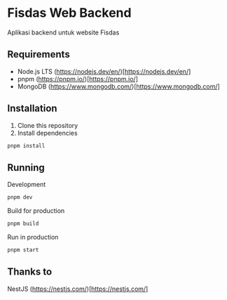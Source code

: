 # Fisdas Web Backend
Aplikasi backend untuk website Fisdas

## Requirements
- Node.js LTS (https://nodejs.dev/en/)[https://nodejs.dev/en/]
- pnpm (https://pnpm.io/)[https://pnpm.io/]
- MongoDB (https://www.mongodb.com/)[https://www.mongodb.com/]

## Installation
1. Clone this repository
2. Install dependencies
```bash
pnpm install
```

## Running
Development
```bash
pnpm dev
```
Build for production
```bash
pnpm build
```
Run in production
```bash
pnpm start
```

## Thanks to
NestJS (https://nestjs.com/)[https://nestjs.com/]